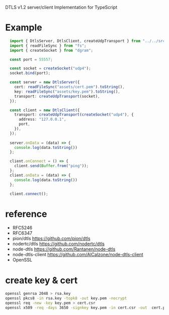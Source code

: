 DTLS v1.2 server/client Implementation for TypeScript

# Example

```typescript
  import { DtlsServer, DtlsClient, createUdpTransport } from "../../src";
  import { readFileSync } from "fs";
  import { createSocket } from "dgram";

  const port = 55557;

  const socket = createSocket("udp4");
  socket.bind(port);

  const server = new DtlsServer({
    cert: readFileSync("assets/cert.pem").toString(),
    key: readFileSync("assets/key.pem").toString(),
    transport: createUdpTransport(socket),
  });

  const client = new DtlsClient({
    transport: createUdpTransport(createSocket("udp4"), {
      address: "127.0.0.1",
      port,
    }),
  });
  
  server.onData = (data) => {
    console.log(data.toString())
  };

  client.onConnect = () => {
    client.send(Buffer.from("ping"));
  };
  client.onData = (data) => {
    console.log(data.toString())
  };

  client.connect();
```

# reference

- RFC5246
- RFC6347
- pion/dtls https://github.com/pion/dtls
- nodertc/dtls https://github.com/nodertc/dtls
- node-dtls https://github.com/Rantanen/node-dtls
- node-dtls-client https://github.com/AlCalzone/node-dtls-client
- OpenSSL

# create key & cert

```sh
openssl genrsa 2048 > rsa.key
openssl pkcs8 -in rsa.key -topk8 -out key.pem -nocrypt
openssl req -new -key key.pem > cert.csr
openssl x509 -req -days 3650 -signkey key.pem -in cert.csr -out  cert.pem
```

